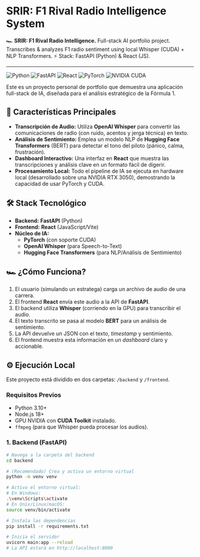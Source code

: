 # SRIR: F1 Rival Radio Intelligence System

🏎️ **SRIR: F1 Rival Radio Intelligence.** Full-stack AI portfolio project. Transcribes & analyzes F1 radio sentiment using local Whisper (CUDA) + NLP Transformers. ⚡ Stack: FastAPI (Python) & React (JS).

---

![Python](https://img.shields.io/badge/Python-3.10+-blue?logo=python&logoColor=white)
![FastAPI](https://img.shields.io/badge/FastAPI-0.100+-05998b?logo=fastapi&logoColor=white)
![React](https://img.shields.io/badge/React-18-61DAFB?logo=react&logoColor=black)
![PyTorch](https://img.shields.io/badge/PyTorch-2.0+-EE4C2C?logo=pytorch&logoColor=white)
![NVIDIA CUDA](https://img.shields.io/badge/NVIDIA-CUDA-76B900?logo=nvidia&logoColor=white)

Este es un proyecto personal de portfolio que demuestra una aplicación full-stack de IA, diseñada para el análisis estratégico de la Fórmula 1.

## 🚀 Características Principales

* **Transcripción de Audio:** Utiliza **OpenAI Whisper** para convertir las comunicaciones de radio (con ruido, acentos y jerga técnica) en texto.
* **Análisis de Sentimiento:** Emplea un modelo NLP de **Hugging Face Transformers** (BERT) para detectar el tono del piloto (pánico, calma, frustración).
* **Dashboard Interactivo:** Una interfaz en **React** que muestra las transcripciones y análisis clave en un formato fácil de digerir.
* **Procesamiento Local:** Todo el pipeline de IA se ejecuta en hardware local (desarrollado sobre una NVIDIA RTX 3050), demostrando la capacidad de usar PyTorch y CUDA.

## 🛠️ Stack Tecnológico

* **Backend:** **FastAPI** (Python)
* **Frontend:** **React** (JavaScript/Vite)
* **Núcleo de IA:**
    * **PyTorch** (con soporte CUDA)
    * **OpenAI Whisper** (para Speech-to-Text)
    * **Hugging Face Transformers** (para NLP/Análisis de Sentimiento)

## 🏎️ ¿Cómo Funciona?

1.  El usuario (simulando un estratega) carga un archivo de audio de una carrera.
2.  El frontend **React** envía este audio a la API de **FastAPI**.
3.  El backend utiliza **Whisper** (corriendo en la GPU) para transcribir el audio.
4.  El texto transcrito se pasa al modelo **BERT** para un análisis de sentimiento.
5.  La API devuelve un JSON con el texto, *timestamp* y sentimiento.
6.  El frontend muestra esta información en un *dashboard* claro y accionable.

## ⚙️ Ejecución Local

Este proyecto está dividido en dos carpetas: `/backend` y `/frontend`.

### Requisitos Previos

* Python 3.10+
* Node.js 18+
* GPU NVIDIA con **CUDA Toolkit** instalado.
* `ffmpeg` (para que Whisper pueda procesar los audios).

### 1. Backend (FastAPI)

```bash
# Navega a la carpeta del backend
cd backend

# (Recomendado) Crea y activa un entorno virtual
python -m venv venv

# Activa el entorno virtual:
# En Windows:
.\venv\Scripts\activate
# En Unix/Linux/macOS:
source venv/bin/activate

# Instala las dependencias
pip install -r requirements.txt

# Inicia el servidor
uvicorn main:app --reload
# La API estará en http://localhost:8000